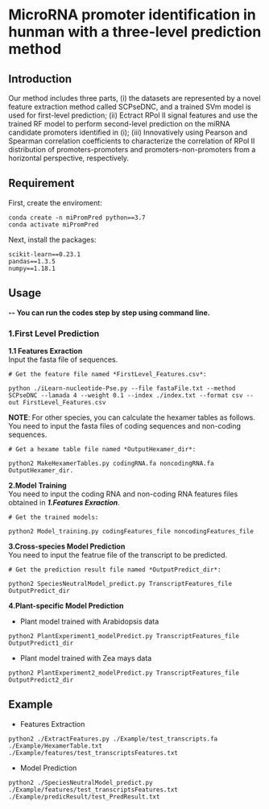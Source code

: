 # MicroRNA promoter identification in hunman with a three-level prediction method
## Introduction
Our method includes three parts, (i) the datasets are represented by a novel feature extraction method called SCPseDNC, and a trained SVm model is used for first-level prediction; (ii) Ectract RPol II signal features and use the trained RF model to perform second-level prediction on the miRNA candidate promoters identified in (i); (iii) Innovatively using Pearson and Spearman correlation coefficients to characterize the correlation of RPol II distribution of promoters-promoters and promoters-non-promoters from a horizontal perspective, respectively. 
## Requirement
First, create the enviroment:
```
conda create -n miPromPred python==3.7
conda activate miPromPred
```
Next, install the packages:
```
scikit-learn==0.23.1
pandas==1.3.5
numpy==1.18.1
```
## Usage
**-- You can run the codes step by step using command line.**  
### 1.First Level Prediction
**1.1 Features Exraction**  
Input the fasta file of sequences.
```
# Get the feature file named *FirstLevel_Features.csv*:

python ./iLearn-nucleotide-Pse.py --file fastaFile.txt --method SCPseDNC --lamada 4 --weight 0.1 --index ./index.txt --format csv --out FirstLevel_Features.csv
```
**NOTE**: For other species, you can calculate the hexamer tables as follows.
You need to input the fasta files of coding sequences and non-coding sequences.
```
# Get a hexame table file named *OutputHexamer_dir*:

python2 MakeHexamerTables.py codingRNA.fa noncodingRNA.fa OutputHexamer_dir.
```

**2.Model Training**  
You need to input the coding RNA and non-coding RNA features files obtained in ***1.Features Exraction***.
```
# Get the trained models:

python2 Model_training.py codingFeatures_file noncodingFeatures_file
```
**3.Cross-species Model Prediction**  
You need to input the featrue file of the transcript to be predicted.
```
# Get the prediction result file named *OutputPredict_dir*:

python2 SpeciesNeutralModel_predict.py TranscriptFeatures_file OutputPredict_dir
```
**4.Plant-specific Model Prediction**  

+ Plant model trained with Arabidopsis data

```
python2 PlantExperiment1_modelPredict.py TranscriptFeatures_file OutputPredict1_dir
```
+ Plant model trained with Zea mays data

```
python2 PlantExperiment2_modelPredict.py TranscriptFeatures_file OutputPredict2_dir
```  

## Example
+ Features Extraction
```
python2 ./ExtractFeatures.py ./Example/test_transcripts.fa ./Example/HexamerTable.txt ./Example/features/test_transcriptsFeatures.txt
```
+ Model Prediction
```
python2 ./SpeciesNeutralModel_predict.py ./Example/features/test_transcriptsFeatures.txt ./Example/predicResult/test_PredResult.txt
```

